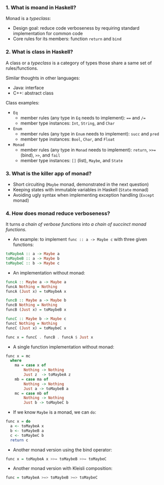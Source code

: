 ### 1. What is moand in Haskell?
Monad is a _typeclass_:
- Design goal: reduce code verboseness by requiring standard implementation for common code
- Core rules for its members: function `return` and `bind`

### 2. What is class in Haskell?
A class or a _typeclass_ is a category of types those share a same set of rules/functions.

Similar thoughts in other languages:
- Java: interface
- C++: abstract class

Class examples:
- `Eq`
  - member rules (any type in `Eq` needs to implement): `==` and `/=`
  - member type instances: `Int`, `String`, and `Char`
- `Enum`
  - member rules (any type in `Enum` needs to implement): `succ` and `pred`
  - member type instances: `Bool`, `Char`, and `Float`
- `Monad`
  - member rules (any type in `Monad` needs to implement): `return`, `>>=` (bind), `>>`, and `fail`
  - member type instances: `[]` (list), `Maybe`, and `State`
  
### 3. What is the killer app of monad?
- Short circuiting (`Maybe` monad, demonstrated in the next question)
- Keeping states with immutable variables in Haskell (`State` monad)
- Avoiding ugly syntax when implementing exception handling (`Except` monad)

### 4. How does monad reduce verboseness?
It turns _a chain of verbose functions_ into _a chain of succinct monad functions_.
- An example: to implement `func :: a -> Maybe c` with three given functions:
``` Haskell
toMaybeA :: a -> Maybe a
toMaybeB :: a -> Maybe b
toMaybeC :: b -> Maybe c
```
- An implementation without monad:
``` Haskell
funcA :: Maybe a -> Maybe a
funcA Nothing = Nothing
funcA (Just x) = toMaybeA x

funcB :: Maybe a -> Maybe b
funcB Nothing = Nothing
funcB (Just x) = toMaybeB x

funcC :: Maybe b -> Maybe c
funcC Nothing = Nothing
funcC (Just x) = toMaybeC x

func x = funcC . funcB . funcA $ Just x
```
- A single function implementation without monad:
``` Haskell
func x = mc
  where
    ma = case x of
        Nothing -> Nothing
        Just z  -> toMaybeA z
    mb = case ma of
        Nothing -> Nothing
        Just a -> toMaybeB a
    mc = case mb of
        Nothing -> Nothing
        Just b -> toMaybeC b
```
- If we know `Maybe` is a monad, we can `do`:
``` Haskell
func x = do
  a <- toMaybeA x
  b <- toMaybeB a
  c <- toMaybeC b
  return c
```
- Another monad version using the bind operator:
``` Haskell
func x = toMaybeA x >>= toMaybeB >>= toMaybeC
```
- Another monad version with Kleisli composition:
``` Haskell
func = toMaybeA >=> toMaybeB >=> toMaybeC
```
